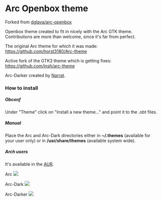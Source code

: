 # Arc Openbox theme

Forked from [dglava/arc-openbox](https://github.com/dglava/arc-openbox)

Openbox theme created to fit in nicely with the Arc GTK theme.
Contributions are more than welcome, since it's far from perfect.

The original Arc theme for which it was made:
https://github.com/horst3180/Arc-theme

Active fork of the GTK3 theme which is getting fixes: 
https://github.com/jnsh/arc-theme

Arc-Darker created by [Narrat](https://github.com/Narrat).

### How to install
##### Obconf
Under "Theme" click on "Install a new theme..." and point it to the .obt files.
##### Manual
Place the Arc and Arc-Dark directories either in **~/.themes** (available for your user only) or in **/usr/share/themes** (available system wide).
##### Arch users
It's available in the [AUR](https://aur.archlinux.org/packages/openbox-arc-git/).

Arc
![](https://raw.githubusercontent.com/dglava/arc-openbox/master/screens/arc.png)

Arc-Dark
![](https://raw.githubusercontent.com/dglava/arc-openbox/master/screens/arc-dark.png)

Arc-Darker
![](https://raw.githubusercontent.com/dglava/arc-openbox/master/screens/arc-darker.png)
